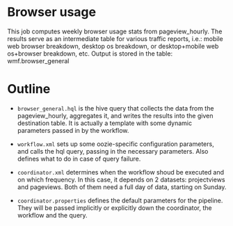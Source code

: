 # Browser usage

This job computes weekly browser usage stats from pageview_hourly.
The results serve as an intermediate table for various traffic reports,
i.e.: mobile web browser breakdown, desktop os breakdown, or
desktop+mobile web os+browser breakdown, etc. Output is stored in
the table: wmf.browser_general

# Outline

* ```browser_general.hql``` is the hive query that collects the
  data from the pageview_hourly, aggregates it, and writes the
  results into the given destination table. It is actually a
  template with some dynamic parameters passed in by the workflow.

* ```workflow.xml``` sets up some oozie-specific configuration
  parameters, and calls the hql query, passing in the necessary
  parameters. Also defines what to do in case of query failure.

* ```coordinator.xml``` determines when the workflow shoud be
  executed and on which frequency. In this case, it depends on
  2 datasets: projectviews and pageviews. Both of them need a
  full day of data, starting on Sunday.

* ```coordinator.properties``` defines the default parameters
  for the pipeline. They will be passed implicitly or explicitly
  down the coordinator, the workflow and the query.
